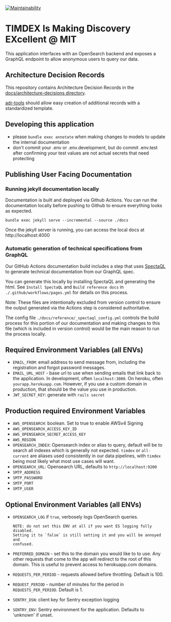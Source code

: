 [![Maintainability](https://api.codeclimate.com/v1/badges/5af08033c5f1257a1fd1/maintainability)](https://codeclimate.com/github/MITLibraries/timdex/maintainability)

# TIMDEX Is Making Discovery EXcellent @ MIT

This application interfaces with an OpenSearch backend and exposes a GraphQL endpoint to allow anonymous users to query our data.

## Architecture Decision Records

This repository contains Architecture Decision Records in the
[docs/architecture-decisions directory](docs/architecture-decisions).

[adr-tools](https://github.com/npryce/adr-tools) should allow easy creation of
additional records with a standardized template.

## Developing this application

- please `bundle exec annotate` when making changes to models to update the
  internal documentation
- don't commit your .env or .env.development, but do commit .env.test after
  confirming your test values are not actual secrets that need protecting

## Publishing User Facing Documentation

### Running jekyll documentation locally

Documentation is built and deployed via Github Actions. You can run the documentation locally before pushing to Github
to ensure everything looks as expected.

```shell
bundle exec jekyll serve --incremental --source ./docs
```

Once the jekyll server is running, you can access the local docs at http://localhost:4000

### Automatic generation of technical specifications from GraphQL

Our GitHub Actions documentation build includes a step that uses [SpectaQL](https://github.com/anvilco/spectaql) to
generate technical documentation from our GraphQL spec.

You can generate this locally by installing SpectaQL and generating the html. See `Install SpectaQL` and
`Build reference docs` in `./.github/workflows/pages.yml` for details on this process.

Note: These files are intentionally excluded from version control to ensure the output generated via the Actions step is
considered authoritative.

The config file `./docs/reference/_spectaql_config.yml` controls the build process for this portion of our documentation
and making changes to this file (which is included in version control) would be the main reason to run the process
locally.

## Required Environment Variables (all ENVs)

- `EMAIL_FROM`: email address to send message from, including the registration
  and forgot password messages.
- `EMAIL_URL_HOST` - base url to use when sending emails that link back to the
  application. In development, often `localhost:3000`. On heroku, often
  `yourapp.herokuapp.com`. However, if you use a custom domain in production,
  that should be the value you use in production.
- `JWT_SECRET_KEY`: generate with `rails secret`

## Production required Environment Variables

- `AWS_OPENSEARCH`: boolean. Set to true to enable AWSv4 Signing
- `AWS_OPENSEARCH_ACCESS_KEY_ID`
- `AWS_OPENSEARCH_SECRET_ACCESS_KEY`
- `AWS_REGION`
- `OPENSEARCH_INDEX`: Opensearch index or alias to query, default will be to search all indexes which is generally not
                      expected. `timdex` or `all-current` are aliases used consistently in our data pipelines, with
                      `timdex` being most likely what most use cases will want.
- `OPENSEARCH_URL`: Opensearch URL, defaults to `http://localhost:9200`
- `SMTP_ADDRESS`
- `SMTP_PASSWORD`
- `SMTP_PORT`
- `SMTP_USER`

## Optional Environment Variables (all ENVs)

- `OPENSEARCH_LOG` if `true`, verbosely logs OpenSearch queries.

  ```text
  NOTE: do not set this ENV at all if you want ES logging fully disabled.
  Setting it to `false` is still setting it and you will be annoyed and
  confused.
  ```

- `PREFERRED_DOMAIN` - set this to the domain you would like to to use. Any
  other requests that come to the app will redirect to the root of this domain.
  This is useful to prevent access to herokuapp.com domains.
- `REQUESTS_PER_PERIOD` - requests allowed before throttling. Default is 100.
- `REQUEST_PERIOD` - number of minutes for the period in `REQUESTS_PER_PERIOD`.
  Default is 1.
- `SENTRY_DSN`: client key for Sentry exception logging
- `SENTRY_ENV`: Sentry environment for the application. Defaults to 'unknown' if unset.
